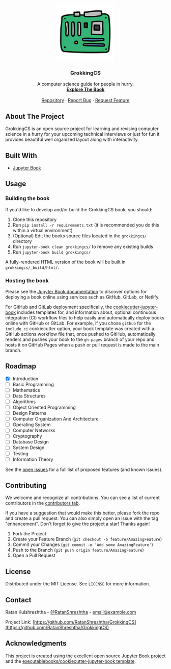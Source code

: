 <!-- PROJECT LOGO -->
<br />
<div align="center">
  <a href="https://github.com/RatanShreshtha/GrokkingCS">
    <img src="grokkingcs/logo.png" alt="Logo" width="180" height="180">
  </a>

  <h3 align="center">GrokkingCS</h3>

  <p align="center">
    A computer science guide for people in hurry.
    <br />
    <a href="https://ratanshreshtha.github.io/GrokkingCS/intro.html"><strong>Explore The Book</strong></a>
    <br />
    <br />
    <a href="https://github.com/RatanShreshtha/GrokkingCS">Repository</a>
    ·
    <a href="https://github.com/RatanShreshtha/GrokkingCS/issues">Report Bug</a>
    ·
    <a href="https://github.com/RatanShreshtha/GrokkingCS/issues">Request Feature</a>
  </p>
</div>

## About The Project

GrokkingCS is an open source project for learning and revising computer science in a hurry for your upcoming technical interviews or just for fun it provides beautiful well organized layout along with interactivity.

## Built With

- [Jupyter Book](https://jupyterbook.org)

<!-- USAGE EXAMPLES -->

## Usage

### Building the book

If you'd like to develop and/or build the GrokkingCS book, you should:

1. Clone this repository
2. Run `pip install -r requirements.txt` (it is recommended you do this within a virtual environment)
3. (Optional) Edit the books source files located in the `grokkingcs/` directory
4. Run `jupyter-book clean grokkingcs/` to remove any existing builds
5. Run `jupyter-book build grokkingcs/`

A fully-rendered HTML version of the book will be built in `grokkingcs/_build/html/`.

### Hosting the book

Please see the [Jupyter Book documentation](https://jupyterbook.org/publish/web.html) to discover options for deploying a book online using services such as GitHub, GitLab, or Netlify.

For GitHub and GitLab deployment specifically, the [cookiecutter-jupyter-book](https://github.com/executablebooks/cookiecutter-jupyter-book) includes templates for, and information about, optional continuous integration (CI) workflow files to help easily and automatically deploy books online with GitHub or GitLab. For example, if you chose `github` for the `include_ci` cookiecutter option, your book template was created with a GitHub actions workflow file that, once pushed to GitHub, automatically renders and pushes your book to the `gh-pages` branch of your repo and hosts it on GitHub Pages when a push or pull request is made to the main branch.

## Roadmap

- [x] Introduction
- [ ] Basic Programming
- [ ] Mathematics
- [ ] Data Structures
- [ ] Algorithms
- [ ] Object Oriented Programming
- [ ] Design Patterns
- [ ] Computer Organization And Architecture
- [ ] Operating System
- [ ] Computer Networks
- [ ] Cryptography
- [ ] Database Design
- [ ] System Design
- [ ] Testing
- [ ] Information Theory

See the [open issues](https://github.com/RatanShreshtha/GrokkingCS/issues) for a full list of proposed features (and known issues).

<!-- CONTRIBUTING -->

## Contributing

We welcome and recognize all contributions. You can see a list of current contributors in the [contributors tab](https://github.com/RatanShreshtha/grokkingcs/graphs/contributors).

If you have a suggestion that would make this better, please fork the repo and create a pull request. You can also simply open an issue with the tag "enhancement".
Don't forget to give the project a star! Thanks again!

1. Fork the Project
2. Create your Feature Branch (`git checkout -b feature/AmazingFeature`)
3. Commit your Changes (`git commit -m 'Add some AmazingFeature'`)
4. Push to the Branch (`git push origin feature/AmazingFeature`)
5. Open a Pull Request

<!-- LICENSE -->

## License

Distributed under the MIT License. See `LICENSE` for more information.

<!-- CONTACT -->

## Contact

Ratan Kulshreshtha - [@RatanShreshtha](https://twitter.com/RatanShreshtha) - email@example.com

Project Link: [https://github.com/RatanShreshtha/GrokkingCS](https://github.com/RatanShreshtha/GrokkingCS)

<!-- ACKNOWLEDGMENTS -->

## Acknowledgments

This project is created using the excellent open source [Jupyter Book project](https://jupyterbook.org/) and the [executablebooks/cookiecutter-jupyter-book template](https://github.com/executablebooks/cookiecutter-jupyter-book).
